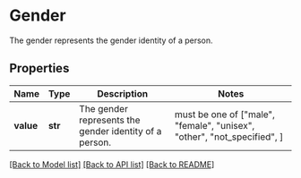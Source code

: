 # Gender

The gender represents the gender identity of a person.

## Properties
Name | Type | Description | Notes
------------ | ------------- | ------------- | -------------
**value** | **str** | The gender represents the gender identity of a person. |  must be one of ["male", "female", "unisex", "other", "not_specified", ]

[[Back to Model list]](../../README.md#documentation-for-models) [[Back to API list]](../../README.md#documentation-for-api-endpoints) [[Back to README]](../../README.md)


